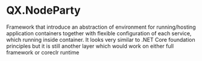 # QX.NodeParty

Framework that introduce an abstraction of environment for running/hosting application containers together with flexible configuration of each service, which running inside container. It looks very similar to .NET Core foundation principles but it is still another layer which would work on either full framework or coreclr runtime
